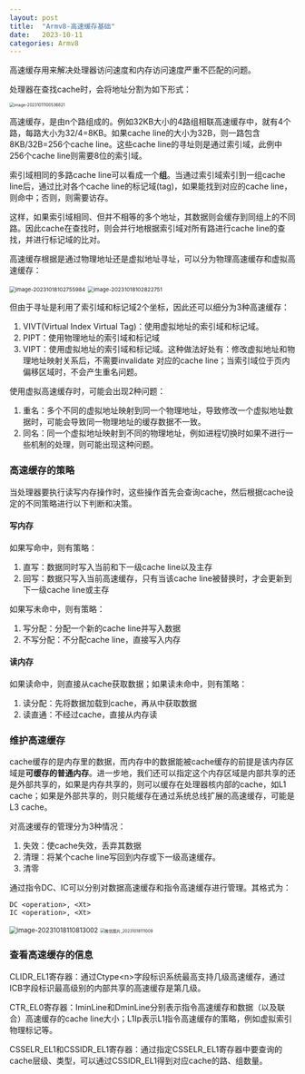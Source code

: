 ```yaml
---
layout: post
title:  "Armv8-高速缓存基础"
date:   2023-10-11 
categories: Armv8
---
```

高速缓存用来解决处理器访问速度和内存访问速度严重不匹配的问题。

处理器在查找cache时，会将地址分割为如下形式：

<img src="https://mdpics4lgw.oss-cn-beijing.aliyuncs.com/aliyun/202310111005147.png" alt="image-20231011100536821" style="zoom:50%;" />

高速缓存，是由n个路组成的。例如32KB大小的4路组相联高速缓存中，就有4个路，每路大小为32/4=8KB。如果cache line的大小为32B，则一路包含8KB/32B=256个cache line。这些cache line的寻址则是通过索引域，此例中256个cache line则需要8位的索引域。

索引域相同的多路cache line可以看成一个**组**。当通过索引域索引到一组cache line后，通过比对各个cache line的标记域(tag)，如果能找到对应的cache line，则命中；否则，则需要访存。

这样，如果索引域相同、但并不相等的多个地址，其数据则会缓存到同组上的不同路。因此cache在查找时，则会并行地根据索引域对所有路进行cache line的查找，并进行标记域的比对。

高速缓存根据是通过物理地址还是虚拟地址寻址，可以分为物理高速缓存和虚拟高速缓存：

<img src="https://mdpics4lgw.oss-cn-beijing.aliyuncs.com/aliyun/202310181027250.png" alt="image-20231018102755984" style="zoom: 67%;" />

<img src="https://mdpics4lgw.oss-cn-beijing.aliyuncs.com/aliyun/202310181028969.png" alt="image-20231018102822751" style="zoom:67%;" />

但由于寻址是利用了索引域和标记域2个坐标，因此还可以细分为3种高速缓存：

1. VIVT(Virtual Index Virtual Tag)：使用虚拟地址的索引域和标记域。
2. PIPT：使用物理地址的索引域和标记域
3. VIPT：使用虚拟地址的索引域和标记域。这种做法好处有：修改虚拟地址和物理地址映射关系后，不需要invalidate 对应的cache line；当索引域位于页内偏移区域时，不会产生重名问题。



使用虚拟高速缓存时，可能会出现2种问题：

1. 重名：多个不同的虚拟地址映射到同一个物理地址，导致修改一个虚拟地址数据时，可能会导致同一物理地址的缓存数据不一致。
2. 同名：同一个虚拟地址映射到不同的物理地址，例如进程切换时如果不进行一些机制的处理，则可能出现这种问题。

### 高速缓存的策略

当处理器要执行读写内存操作时，这些操作首先会查询cache，然后根据cache设定的不同策略进行以下判断和决策。

#### 写内存

如果写命中，则有策略：

1. 直写：数据同时写入当前和下一级cache line以及主存
2. 回写：数据只写入当前高速缓存，只有当该cache line被替换时，才会更新到下一级cache line或主存

如果写未命中，则有策略：

1. 写分配：分配一个新的cache line并写入数据
2. 不写分配：不分配cache line，直接写入内存

#### 读内存

如果读命中，则直接从cache获取数据；如果读未命中，则有策略：

1. 读分配：先将数据加载到cache，再从中获取数据
2. 读直通：不经过cache，直接从内存读

### 维护高速缓存

cache缓存的是内存里的数据，而内存中的数据能被cache缓存的前提是该内存区域是**可缓存的普通内存**。进一步地，我们还可以指定这个内存区域是内部共享的还是外部共享的，如果是内存共享的，则可以缓存在处理器核内部的cache，如L1 cache；如果是外部共享的，则只能缓存在通过系统总线扩展的高速缓存，可能是L3 cache。

对高速缓存的管理分为3种情况：

1. 失效：使cache失效，丢弃其数据
2. 清理：将某个cache line写回到内存或下一级高速缓存。
3. 清零

通过指令DC、IC可以分别对数据高速缓存和指令高速缓存进行管理。其格式为：

```
DC <operation>, <Xt>
IC <operation>, <Xt>
```

<img src="https://mdpics4lgw.oss-cn-beijing.aliyuncs.com/aliyun/202310181108211.png" alt="image-20231018110813002" style="zoom:80%;" />

<img src="https://mdpics4lgw.oss-cn-beijing.aliyuncs.com/aliyun/202310181110302.png" alt="微信图片_20231018111009" style="zoom: 50%;" />

### 查看高速缓存的信息

CLIDR_EL1寄存器：通过Ctype<n\>字段标识系统最高支持几级高速缓存，通过ICB字段标识最高级别的内部共享的高速缓存是第几级。

CTR_EL0寄存器：IminLine和DminLine分别表示指令高速缓存和数据（以及联合）高速缓存的cache line大小；L1Ip表示L1指令高速缓存的策略，例如虚拟索引物理标记等。

CSSELR_EL1和CSSIDR_EL1寄存器：通过指定CSSELR_EL1寄存器中要查询的cache层级、类型，可以通过CSSIDR_EL1得到对应cache的路、组数量。